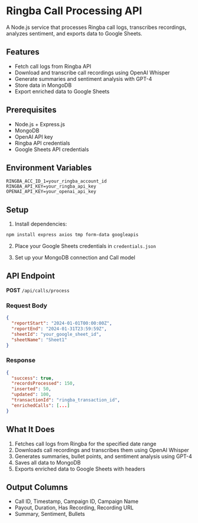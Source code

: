 # Ringba Call Processing API
A Node.js service that processes Ringba call logs, transcribes recordings, analyzes sentiment, and exports data to Google Sheets.

## Features
- Fetch call logs from Ringba API
- Download and transcribe call recordings using OpenAI Whisper
- Generate summaries and sentiment analysis with GPT-4
- Store data in MongoDB
- Export enriched data to Google Sheets

## Prerequisites
- Node.js + Express.js
- MongoDB
- OpenAI API key
- Ringba API credentials
- Google Sheets API credentials

## Environment Variables
```
RINGBA_ACC_ID_1=your_ringba_account_id
RINGBA_API_KEY=your_ringba_api_key
OPENAI_API_KEY=your_openai_api_key
```

## Setup
1. Install dependencies:
```bash
npm install express axios tmp form-data googleapis
```
2. Place your Google Sheets credentials in `credentials.json`

3. Set up your MongoDB connection and Call model

## API Endpoint
**POST** `/api/calls/process`

### Request Body
```json
{
  "reportStart": "2024-01-01T00:00:00Z",
  "reportEnd": "2024-01-31T23:59:59Z",
  "sheetId": "your_google_sheet_id",
  "sheetName": "Sheet1"
}
```

### Response
```json
{
  "success": true,
  "recordsProcessed": 150,
  "inserted": 50,
  "updated": 100,
  "transactionId": "ringba_transaction_id",
  "enrichedCalls": [...]
}
```

## What It Does
1. Fetches call logs from Ringba for the specified date range
2. Downloads call recordings and transcribes them using OpenAI Whisper
3. Generates summaries, bullet points, and sentiment analysis using GPT-4
4. Saves all data to MongoDB
5. Exports enriched data to Google Sheets with headers

## Output Columns
- Call ID, Timestamp, Campaign ID, Campaign Name
- Payout, Duration, Has Recording, Recording URL
- Summary, Sentiment, Bullets
